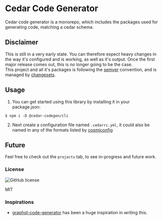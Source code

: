 # Cedar Code Generator

Cedar code generator is a monorepo, which includes the packages used for generating code, matching a cedar schema.

## Disclaimer

This is still in a very early state. You can therefore expect heavy changes in the way it's configured and is working, as well as it's output. Once the first major release comes out, this is no longer going to be the case.  
This project and all it's packages is following the [semver](https://semver.org/) convention, and is managed by [changesets](https://github.com/changesets/changesets).

## Usage

1. You can get started using this library by installing it in your package.json:

```shell
$ npm i -D @cedar-codegen/cli
```

2. Next create a configuration file named `.cedarrc.yml`, it could also be named in any of the formats listed by [cosmiconfig]()

## Future

Feel free to check out the `projects` tab, to see in-progress and future work.

### License

![GitHub license](https://img.shields.io/badge/license-MIT-lightgrey.svg?maxAge=2592000)

MIT

### Inspirations

- [graphql-code-generator](https://the-guild.dev/graphql/codegen) has been a huge inspiration in writing this.
